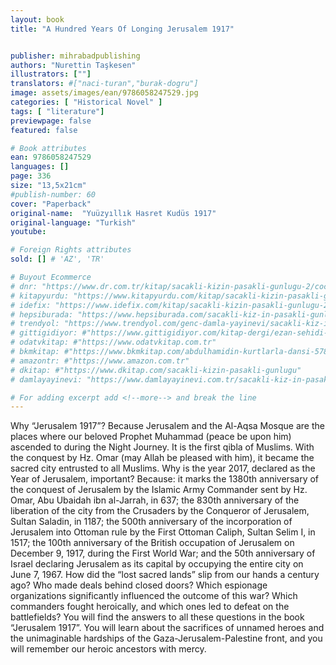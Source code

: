 ```yaml
---
layout: book
title: "A Hundred Years Of Longing Jerusalem 1917"


publisher: mihrabadpublishing
authors: "Nurettin Taşkesen"
illustrators: [""]
translators: #["naci-turan","burak-dogru"]
image: assets/images/ean/9786058247529.jpg
categories: [ "Historical Novel" ]
tags: [ "literature"]
previewpage: false
featured: false

# Book attributes
ean: 9786058247529
languages: []
page: 336
size: "13,5x21cm"
#publish-number: 60
cover: "Paperback"
original-name:  "Yuüzyıllık Hasret Kudüs 1917"
original-language: "Turkish"
youtube:

# Foreign Rights attributes
sold: [] # 'AZ', 'TR'

# Buyout Ecommerce
# dnr: "https://www.dr.com.tr/kitap/sacakli-kizin-pasakli-gunlugu-2/cocuk-ve-genclik/genclik-10-yas/roman-oyku/urunno=0001893059001"
# kitapyurdu: "https://www.kitapyurdu.com/kitap/sacakli-kizin-pasakli-gunlugu-2-/560122.html&filter_name=Sa%C3%A7akl%C4%B1+K%C4%B1z%27%C4%B1n+Pasakl%C4%B1+G%C3%BCnl%C3%BC%C4%9F%C3%BC+2"
# idefix: "https://www.idefix.com/kitap/sacakli-kizin-pasakli-gunlugu-2/cocuk-ve-genclik/genclik-10-yas/roman-oyku/urunno=0001893059001"
# hepsiburada: "https://www.hepsiburada.com/sacakli-kiz-in-pasakli-gunlugu-2-damla-yayinevi-p-HBV000012ER86"
# trendyol: "https://www.trendyol.com/genc-damla-yayinevi/sacakli-kiz-in-pasakli-gunlugu-2-p-54825777"
# gittigidiyor: #"https://www.gittigidiyor.com/kitap-dergi/ezan-sehidi-adnan-menderes_pdp_732728793"
# odatvkitap: #"https://www.odatvkitap.com.tr"
# bkmkitap: #"https://www.bkmkitap.com/abdulhamidin-kurtlarla-dansi-578226"
# amazontr: #"https://www.amazon.com.tr"
# dkitap: #"https://www.dkitap.com/sacakli-kizin-pasakli-gunlugu"
# damlayayinevi: "https://www.damlayayinevi.com.tr/sacakli-kiz-in-pasakli-gunlugu-2-bu-iste-bi-terslik-var"

# For adding excerpt add <!--more--> and break the line
---
```

Why “Jerusalem 1917”? Because Jerusalem
and the Al-Aqsa Mosque are the places where
our beloved Prophet Muhammad (peace be upon
him) ascended to during the Night Journey. It is
the first qibla of Muslims. With the conquest by Hz.
Omar (may Allah be pleased with him), it became
the sacred city entrusted to all Muslims. Why is
the year 2017, declared as the Year of Jerusalem,
important? Because: it marks the 1380th anniversary of the conquest of Jerusalem by the Islamic
Army Commander sent by Hz. Omar, Abu Ubaidah
ibn al-Jarrah, in 637; the 830th anniversary of
the liberation of the city from the Crusaders by
the Conqueror of Jerusalem, Sultan Saladin, in
1187; the 500th anniversary of the incorporation of
Jerusalem into Ottoman rule by the First Ottoman
Caliph, Sultan Selim I, in 1517; the 100th anniversary of the British occupation of Jerusalem on
December 9, 1917, during the First World War; and
the 50th anniversary of Israel declaring Jerusalem
as its capital by occupying the entire city on June
7, 1967. How did the “lost sacred lands” slip from
our hands a century ago? Who made deals behind
closed doors? Which espionage organizations
significantly influenced the outcome of this war?
Which commanders fought heroically, and which
ones led to defeat on the battlefields? You will
find the answers to all these questions in the book
“Jerusalem 1917”. You will learn about the sacrifices of unnamed heroes and the unimaginable
hardships of the Gaza-Jerusalem-Palestine front,
and you will remember our heroic ancestors with
mercy.
<!--more--> 

